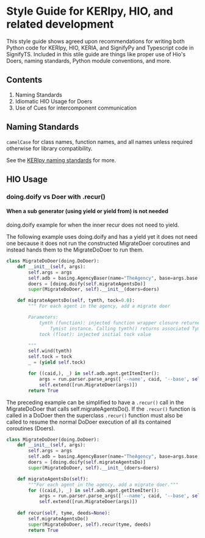 # Style Guide for KERIpy, HIO, and related development

This style guide shows agreed upon recommendations for writing both Python code for KERIpy, HIO, KERIA, and SignifyPy and Typescript code in SignifyTS. Included in this stile guide are things like proper use of Hio's Doers, naming standards, Python module conventions, and more.

## Contents

1. Naming Standards
2. Idiomatic HIO Usage for Doers
3. Use of Cues for intercomponent communication


## Naming Standards

`camelCase` for class names, function names, and all names unless required otherwise for library compatibility.

See the [KERIpy naming standards](https://github.com/WebOfTrust/keripy/blob/main/ref/naming.md) for more.

## HIO Usage

### doing.doify vs Doer with .recur()

#### When a sub generator (using yield or yield from) is not needed

doing.doify example for when the inner recur does not need to yield.

The following example uses doing.doify and has a yield yet it does not need one because it does not run the constructed MigrateDoer coroutines and instead hands them to the MigrateDoDoer to run them.

```python
class MigrateDoDoer(doing.DoDoer):
    def __init__(self, args):
        self.args = args
        self.adb = basing.AgencyBaser(name="TheAgency", base=args.base, reopen=True, temp=False)
        doers = [doing.doify(self.migrateAgentsDo)]
        super(MigrateDoDoer, self).__init__(doers=doers)

    def migrateAgentsDo(self, tymth, tock=0.0):
        """ For each agent in the agency, add a migrate doer

        Parameters:
            tymth (function): injected function wrapper closure returned by .tymen() of
                Tymist instance. Calling tymth() returns associated Tymist .tyme.
            tock (float): injected initial tock value

        """
        self.wind(tymth)
        self.tock = tock
        _ = (yield self.tock)

        for ((caid,), _) in self.adb.agnt.getItemIter():
            args = run.parser.parse_args(['--name', caid, '--base', self.args.base, '--temp', False])
            self.extend([run.MigrateDoer(args)])
        return True        
```

The preceding example can be simplified to have a `.recur()` call in the MigrateDoDoer that calls self.migrateAgentsDo().
If the `.recur()` function is called in a DoDoer then the superclass `.recur()` function must also be called to resume the normal DoDoer execution of all its contained coroutines (Doers).

```python
class MigrateDoDoer(doing.DoDoer):
    def __init__(self, args):
        self.args = args
        self.adb = basing.AgencyBaser(name="TheAgency", base=args.base, reopen=True, temp=False)
        doers = [doing.doify(self.migrateAgentsDo)]
        super(MigrateDoDoer, self).__init__(doers=doers)

    def migrateAgentsDo(self):
        """For each agent in the agency, add a migrate doer."""
        for ((caid,), _) in self.adb.agnt.getItemIter():
            args = run.parser.parse_args(['--name', caid, '--base', self.args.base, '--temp', False])
            self.extend([run.MigrateDoer(args)])
        
    def recur(self, tyme, deeds=None):
        self.migrateAgentsDo()
        super(MigrateDoDoer, self).recur(tyme, deeds)
        return True
```
